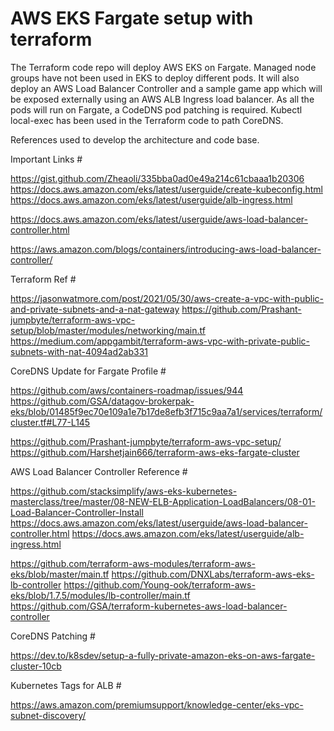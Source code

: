 # AWS EKS Fargate setup with terraform
The Terraform code repo will deploy AWS EKS on Fargate. Managed node groups have not been used in EKS to deploy different pods.
It will also deploy an AWS Load Balancer Controller and a sample game app which will be
exposed externally using an AWS ALB Ingress load balancer.
As all the pods will run on Fargate, a CodeDNS pod patching is required. Kubectl local-exec has been
used in the Terraform code to path CoreDNS.

References used to develop the architecture and code base.

Important Links #

https://gist.github.com/Zheaoli/335bba0ad0e49a214c61cbaaa1b20306
https://docs.aws.amazon.com/eks/latest/userguide/create-kubeconfig.html
https://docs.aws.amazon.com/eks/latest/userguide/alb-ingress.html

https://docs.aws.amazon.com/eks/latest/userguide/aws-load-balancer-controller.html

https://aws.amazon.com/blogs/containers/introducing-aws-load-balancer-controller/


Terraform Ref #

https://jasonwatmore.com/post/2021/05/30/aws-create-a-vpc-with-public-and-private-subnets-and-a-nat-gateway
https://github.com/Prashant-jumpbyte/terraform-aws-vpc-setup/blob/master/modules/networking/main.tf
https://medium.com/appgambit/terraform-aws-vpc-with-private-public-subnets-with-nat-4094ad2ab331


CoreDNS Update for Fargate Profile #

https://github.com/aws/containers-roadmap/issues/944
https://github.com/GSA/datagov-brokerpak-eks/blob/01485f9ec70e109a1e7b17de8efb3f715c9aa7a1/services/terraform/cluster.tf#L77-L145

https://github.com/Prashant-jumpbyte/terraform-aws-vpc-setup/
https://github.com/Harshetjain666/terraform-aws-eks-fargate-cluster



AWS Load Balancer Controller Reference #

https://github.com/stacksimplify/aws-eks-kubernetes-masterclass/tree/master/08-NEW-ELB-Application-LoadBalancers/08-01-Load-Balancer-Controller-Install
https://docs.aws.amazon.com/eks/latest/userguide/aws-load-balancer-controller.html
https://docs.aws.amazon.com/eks/latest/userguide/alb-ingress.html

https://github.com/terraform-aws-modules/terraform-aws-eks/blob/master/main.tf
https://github.com/DNXLabs/terraform-aws-eks-lb-controller
https://github.com/Young-ook/terraform-aws-eks/blob/1.7.5/modules/lb-controller/main.tf
https://github.com/GSA/terraform-kubernetes-aws-load-balancer-controller


CoreDNS Patching #

https://dev.to/k8sdev/setup-a-fully-private-amazon-eks-on-aws-fargate-cluster-10cb

Kubernetes Tags for ALB #

https://aws.amazon.com/premiumsupport/knowledge-center/eks-vpc-subnet-discovery/


